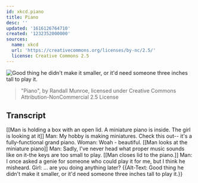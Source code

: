 ```yaml
---
id: xkcd.piano
title: Piano
desc: ''
updated: '1616126764710'
created: '1232352000000'
sources:
  name: xkcd
  url: 'https://creativecommons.org/licenses/by-nc/2.5/'
  license: Creative Commons 2.5
---
```

![Good thing he didn't make it smaller, or it'd need someone three inches tall to play it.](https://imgs.xkcd.com/comics/piano.png)
> "Piano", by Randall Munroe, licensed under Creative Commons Attribution-NonCommercial 2.5 License

## Transcript
[[Man is holding a box with an open lid. A miniature piano is inside. The girl is looking at it]]
Man: My hobby is making miniatures. Check this out-- it's a fully-functional grand piano.
Woman: Woah - beautiful.
[[Man looks at the miniature piano]]
Man: Sadly, I've never head what proper music sounds like on it-the keys are too small to play.
[[Man closes lid to the piano.]]
Man: I once asked a genie for someone who could play it for me, but I think he misheard.
Girl: ... are you doing anything later?
{{Alt-Text: Good thing he didn't make it smaller, or it'd need someone three inches tall to play it.}}
